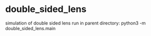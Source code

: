 # double_sided_lens
simulation of double sided lens
run in parent directory:
python3 -m double_sided_lens.main

